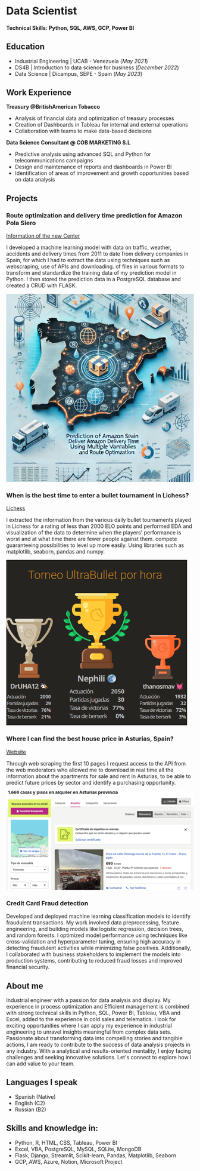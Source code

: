 # Data Scientist

#### Technical Skills: Python, SQL, AWS, GCP, Power BI

## Education
- Industrial Engineering | UCAB - Venezuela (_May 2021_)								       		
- DS4B	| Introduction to data science for business (_December 2022_)	 			        		
- Data Science | Dicampus, SEPE - Spain (_May 2023_)

## Work Experience
**Treasury @BritishAmerican Tobacco**
- Analysis of financial data and optimization of treasury processes
- Creation of Dashboards in Tableau for internal and external operations
- Collaboration with teams to make data-based decisions

**Data Science Consultant @ COB MARKETING S.L**
- Predictive analysis using advanced SQL and Python for telecommunications campaigns
- Design and maintenance of reports and dashboards in Power BI
- Identification of areas of improvement and growth opportunities based on data analysis
  
## Projects
### Route optimization and delivery time prediction for Amazon Pola Siero
[Information of the new Center](https://www.linkedin.com/jobs/amazon-empleos-pola-de-siero/)

I developed a machine learning model with data on traffic, weather, accidents and delivery times from 2011 to date from delivery companies in Spain, for which I had to extract the data using techniques such as webscraping, use of APIs and downloading. of files in various formats to transform and standardize the training data of my prediction model in Python. I then stored the prediction data in a PostgreSQL database and created a CRUD with FLASK.

![Cover of the project made with GPT4](/4GITHUB/imagenes/cover_project.webp)

### When is the best time to enter a bullet tournament in Lichess?
[Lichess](https://lichess.org/es/tournament)

I extracted the information from the various daily bullet tournaments played in Lichess for a rating of less than 2000 ELO points and performed EDA and visualization of the data to determine when the players' performance is worst and at what time there are fewer people against them. compete guaranteeing possibilities to level up more easily. Using libraries such as matplotlib, seaborn, pandas and numpy.

![Tournaments](/4GITHUB/imagenes/lichess.png)

### Where I can find the best house price in Asturias, Spain?
[Website](https://www.idealista.com/alquiler-viviendas/asturias/)

Through web scraping the first 10 pages I request access to the API from the web moderators who allowed me to download in real time all the information about the apartments for sale and rent in Asturias, to be able to predict future prices by sector and identify a purchasing opportunity. 

![Idealista](/4GITHUB/imagenes/idealista.png)

### Credit Card Fraud detection

Developed and deployed machine learning classification models to identify fraudulent transactions. My work involved data preprocessing, feature engineering, and building models like logistic regression, decision trees, and random forests. I optimized model performance using techniques like cross-validation and hyperparameter tuning, ensuring high accuracy in detecting fraudulent activities while minimizing false positives. Additionally, I collaborated with business stakeholders to implement the models into production systems, contributing to reduced fraud losses and improved financial security.

## About me

Industrial engineer with a passion for data analysis and display. My experience in process optimization and
Efficient management is combined with strong technical skills in Python, SQL, Power BI, Tableau, VBA and Excel, added to the experience in cold sales and telematics.
I look for exciting opportunities where I can apply my experience in industrial engineering to unravel insights meaningful from complex data sets.
Passionate about transforming data into compelling stories and tangible actions, I am ready to contribute to the success of data analysis projects in any industry. With a
analytical and results-oriented mentality, I enjoy facing challenges and seeking innovative solutions. Let's connect to explore how I can add value to your team.

## Languages I speak

- Spanish (Native)
- English (C2)
- Russian (B2)

## Skills and knowledge in:

- Python, R, HTML, CSS, Tableau, Power BI
- Excel, VBA, PostgreSQL, MySQL, SQLite, MongoDB
- Flask, Django, Streamlit, Scikit-learn, Pandas, Matplotlib, Seaborn
- GCP, AWS, Azure, Notion, Microsoft Project
